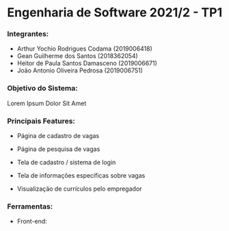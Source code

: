 # Engenharia de Software 2021/2 - TP1

### Integrantes: 
- Arthur Yochio Rodrigues Codama (2019006418)
- Gean Guilherme dos Santos (2018362054)
- Heitor de Paula Santos Damasceno (2019006671)
- João Antonio Oliveira Pedrosa (2019006751)

### Objetivo do Sistema:

Lorem Ipsum Dolor Sit Amet

### Principais Features:

- Página de cadastro de vagas
 
- Página de pesquisa de vagas

- Tela de cadastro / sistema de login

- Tela de informações específicas sobre vagas

- Visualização de currículos pelo empregador

### Ferramentas:

- Front-end:  
